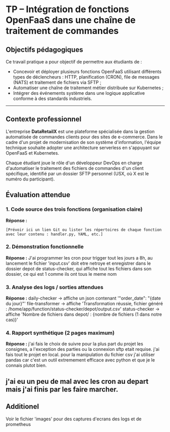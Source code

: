 
# TP – Intégration de fonctions OpenFaaS dans une chaîne de traitement de commandes

## Objectifs pédagogiques

Ce travail pratique a pour objectif de permettre aux étudiants de :

- Concevoir et déployer plusieurs fonctions OpenFaaS utilisant différents types de déclencheurs : HTTP, planification (CRON), file de messages (NATS) et traitement de fichiers via SFTP ;
- Automatiser une chaîne de traitement métier distribuée sur Kubernetes ;
- Intégrer des événements système dans une logique applicative conforme à des standards industriels.

---

## Contexte professionnel

L'entreprise **DataRetailX** est une plateforme spécialisée dans la gestion automatisée de commandes clients pour des sites de e-commerce. Dans le cadre d'un projet de modernisation de son système d'information, l'équipe technique souhaite adopter une architecture serverless en s'appuyant sur OpenFaaS et Kubernetes.

Chaque étudiant joue le rôle d'un développeur DevOps en charge d'automatiser le traitement des fichiers de commandes d'un client spécifique, identifié par un dossier SFTP personnel (USX, où X est le numéro du participant).

## Évaluation attendue

### 1. Code source des trois fonctions (organisation claire)

**Réponse :**
```
[Prévoir ici un lien Git ou lister les répertoires de chaque fonction avec leur contenu : handler.py, YAML, etc.]
```

### 2. Démonstration fonctionnelle

**Réponse :**
J'ai programmer les cron pour trigger tout les jours a 8h, au lancement le fichier 'input.csv' doit etre netroye et enregistrer dans le dossier depot de status-checker, qui affiche tout les fichiers dans son dossier, ce qui est 1 comme ils ont tous le meme nom

### 3. Analyse des logs / sorties attendues

**Réponse :**
daily-checker -> affiche un json contenant '"order_date": "{date du jour}"'
file-transformer -> affiche 'Transformation réussie, fichier généré : /home/app/function/status-checker/depot/output.csv'
status-checker -> affiche 'Nombre de fichiers dans depot/ : {nombre de fichiers (1 dans notre cas)}'
### 4. Rapport synthétique (2 pages maximum)

**Réponse :**
j'ai fais le choix de suivre pour la plus part du projet les consignes, a l'exception des parties ou la connexion sftp etait requise.
j'ai fais tout le projet en local.
pour la manipulation du fichier csv j'ai utiliser pandas car c'est un outil extremement efficace avec python et que je le connais plutot bien.

j'ai eu un peu de mal avec les cron au depart mais j'ai finis par les faire marcher.
---

## Additionel

Voir le fichier 'images' pour des captures d'ecrans des logs et de prometheus

